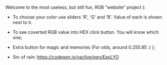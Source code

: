 Welcome to the most useless, but still fun, RGB "website" project (:

* To choose your color use sliders 'R', 'G' and 'B'. Value of each is shown next to it.

* To see coverted RGB value into HEX click button. You will know which one;

* Extra button for magic and memories (For olds, around 0.255.85 :) );

* Src of rain: https://codepen.io/yaclive/pen/EayLYO

